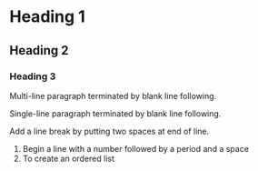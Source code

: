 # Heading 1
## Heading 2
### Heading 3

Multi-line paragraph terminated by
blank line following.

Single-line paragraph terminated by blank line following.

Add a line break by putting two spaces at end of line.  

1. Begin a line with a number followed by a period and a space
1. To create an ordered list
